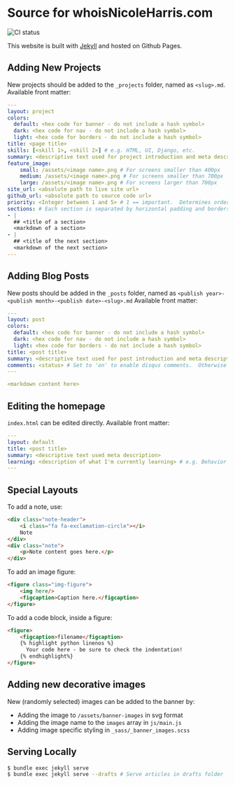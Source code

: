 # Source for whoisNicoleHarris.com

<img src="https://travis-ci.org/nlhkabu/nlhkabu.github.io.svg?branch=master" alt="CI status"/>

This website is built with [Jekyll](http://jekyllrb.com) and hosted on Github Pages.

## Adding New Projects

New projects should be added to the `_projects` folder, named as `<slug>.md`.  Available front matter:

```yaml
---
layout: project
colors:
  default: <hex code for banner - do not include a hash symbol>
  dark: <hex code for nav - do not include a hash symbol>
  light: <hex code for borders - do not include a hash symbol>
title: <page title>
skills: [<skill 1>, <skill 2>] # e.g. HTML, UI, Django, etc.
summary: <descriptive text used for project introduction and meta description>
feature_image:
    small: /assets/<image name>.png # For screens smaller than 400px
    medium: /assets/<image name>.png # For screens smaller than 700px
    large: /assets/<image name>.png # For screens larger than 700px
site_url: <absolute path to live site url>
github_url: <absolute path to source code url>
priority: <Integer between 1 and 5> # 1 == important.  Determines ordering of projects on Homepage
sections: # Each section is separated by horizontal padding and borders - use these instead of content
- |
  ## <title of a section>
  <markdown of a section>
- |
  ## <title of the next section>
  <markdown of the next section>
---
```

## Adding Blog Posts

New posts should be added in the `_posts` folder, named as `<publish year>-<publish month>-<publish date>-<slug>.md` Available front matter:

```yaml
---
layout: post
colors:
  default: <hex code for banner - do not include a hash symbol>
  dark: <hex code for nav - do not include a hash symbol>
  light: <hex code for borders - do not include a hash symbol>
title: <post title>
summary: <descriptive text used for post introduction and meta description>
comments: <status> # Set to 'on' to enable disqus comments.  Otherwise omit.
---

<markdown content here>
```

## Editing the homepage
`index.html` can be edited directly.  Available front matter:

```yaml
---
layout: default
title: <post title>
summary: <descriptive text used meta description>
learning: <description of what I'm currently learning> # e.g. Behavior Driven Development with <a href="http://pythonhosted.org/behave/">behave</a>
---
```
## Special Layouts

To add a note, use:

```html
<div class="note-header">
    <i class="fa fa-exclamation-circle"></i>
    Note
</div>
<div class="note">
    <p>Note content goes here.</p>
</div>
```

To add an image figure:

```html
<figure class="img-figure">
    <img here/>
    <figcaption>Caption here.</figcaption>
</figure>
```

To add a code block, inside a figure:

```html
<figure>
    <figcaption>filename</figcaption>
    {% highlight python linenos %}
      Your code here - be sure to check the indentation!
    {% endhighlight%}
</figure>
```

## Adding new decorative images

New (randomly selected) images can be added to the banner by:

* Adding the image to `/assets/banner-images` in svg format
* Adding the image name to the `images` array in `js/main.js`
* Adding image specific styling in `_sass/_banner_images.scss`

## Serving Locally

```bash
$ bundle exec jekyll serve
$ bundle exec jekyll serve --drafts # Serve articles in drafts folder
```
